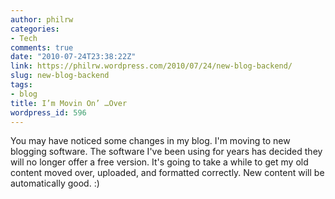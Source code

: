 ```yaml
---
author: philrw
categories:
- Tech
comments: true
date: "2010-07-24T23:38:22Z"
link: https://philrw.wordpress.com/2010/07/24/new-blog-backend/
slug: new-blog-backend
tags:
- blog
title: I’m Movin On’ …Over
wordpress_id: 596
---
```


You may have noticed some changes in my blog. I'm moving to new blogging software. The software I've been using for years has decided they will no longer offer a free version. It's going to take a while to get my old content moved over, uploaded, and formatted correctly. New content will be automatically good. :)
